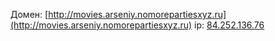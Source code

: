 Домен: [http://movies.arseniy.nomorepartiesxyz.ru](http://movies.arseniy.nomorepartiesxyz.ru)
ip: [84.252.136.76](http://84.252.136.76)
